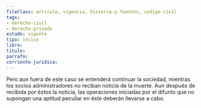 ```yaml
---
fileClass: articulo, vigencia, historia-y-fuentes, codigo-civil
tags:
- derecho-civil
- derecho-privado
estado: vigente
tipo: inciso
libro:
titulo:
parrafo:
corriente-juridica:
---
```

Pero aun fuera de este caso se entenderá continuar la sociedad, mientras los socios administradores no reciban noticia de la muerte. Aun después de recibida por éstos la noticia, las operaciones iniciadas por el difunto que no supongan una aptitud peculiar en éste deberán llevarse a cabo.